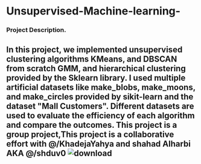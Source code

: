 # Unsupervised-Machine-learning-

### Project Description.
## In this project, we implemented unsupervised clustering algorithms  KMeans, and DBSCAN from scratch GMM, and hierarchical clustering provided by the Sklearn library.  I used multiple artificial datasets like make_blobs, make_moons, and make_circles provided by sikit-learn and the dataset "Mall Customers". Different datasets are used to evaluate the efficiency of each algorithm and compare the outcomes. This project is a group project,This project is a collaborative effort with @/KhadejaYahya and shahad Alharbi AKA @/shduv0 ![download](https://user-images.githubusercontent.com/107959885/229289932-432aa34e-92d2-41ad-94d1-2279788dbe3d.png)


